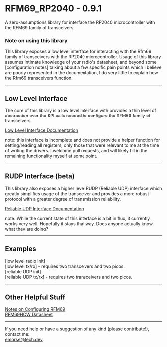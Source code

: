 # RFM69_RP2040 - 0.9.1
A zero-assumptions library for interface the RP2040 microcontroller with the RFM69 family of transceivers.
### Note on using this library
This library exposes a low level interface for interacting with the Rfm69 family of transceivers with the RP2040 microcontroller. Usage of this library assumes intimate knowledge of your radio's datasheet, and beyond some [configuration notes] talking about a few specific pain points which I believe are poorly represented in the documentation, I do very little to explain how the Rfm69 transceivers function.  

---
## Low Level Interface
The core of this library is a low level interface with provides a thin level of abstraction over the SPI calls needed to configure the RFM69 family of transceivers.

[Low Level Interface Documentation](docs/interface.md)

note: this interface is incomplete and does not provide a helper function for setting/reading all registers, only those that were relevant to me at the time of writing the drivers. I welcome pull requests, and will likely fill in the remaining functionality myself at some point.

---
## RUDP Interface (beta)
This library also exposes a higher level RUDP (Reliable UDP) interface which greatly simplifies usage of the transceiver and provides a more robust protocol with a greater degree of transmission reliability.

[Reliable UDP Interface Documentation](docs/rudp_interface.md)

note: While the current state of this interface is a bit in flux, it currently works very well. Hopefully it stays that way. Does anyone actually know what they are doing?

---
## Examples
[low level radio init]  
[low level tx/rx] - requires two transceivers and two picos.  
[reliable UDP init]  
[reliable UDP tx/rx] - requires two transceivers and two picos.  

---
## Other Helpful Stuff
[Notes on Configuring RFM69](docs/configuration.md)  
[RFM69HCW Datasheet](https://cdn.sparkfun.com/datasheets/Wireless/General/RFM69HCW-V1.1.pdf)

---
If you need help or have a suggestion of any kind (please contribute!), contact me:  
<emorse@tech.dev>
